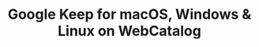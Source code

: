 ---
name: Google Keep
category: Productivity
title: 'Google Keep for macOS, Windows & Linux on WebCatalog'
key: google-keep
fullUrl: 'https://keep.google.com'
hostname: keep.google.com

---